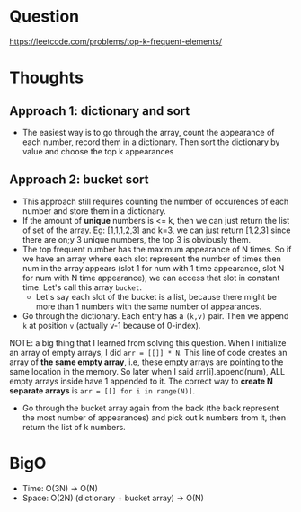 # Question
https://leetcode.com/problems/top-k-frequent-elements/

# Thoughts
## Approach 1: dictionary and sort
- The easiest way is to go through the array, count the appearance of each number, record them in a dictionary. Then sort the dictionary by value and choose the top k appearances

## Approach 2: bucket sort
- This approach still requires counting the number of occurences of each number and store them in a dictionary.
- If the amount of **unique** numbers is <= k, then we can just return the list of set of the array. Eg: [1,1,1,2,3] and k=3, we can just return [1,2,3] since there are on;y 3 unique numbers, the top 3 is obviously them.
- The top frequent number has the maximum appearance of N times. So if we have an array where each slot represent the number of times then num in the array appears (slot 1 for num with 1 time appearance, slot N for num with N time appearance), we can access that slot in constant time. Let's call this array `bucket`.
    - Let's say each slot of the bucket is a list, because there might be more than 1 numbers with the same number of appearances.
- Go through the dictionary. Each entry has a `(k,v)` pair. Then we append `k` at position `v` (actually v-1 because of 0-index).

NOTE: a big thing that I learned from solving this question. When I initialize an array of empty arrays, I did `arr = [[]] * N`. This line of code creates an array of **the same empty array**, i.e, these empty arrays are pointing to the same location in the memory. So later when I said arr[i].append(num), ALL empty arrays inside have 1 appended to it. The correct way to **create N separate arrays** is `arr = [[] for i in range(N)]`.
- Go through the bucket array again from the back (the back represent the most number of appearances) and pick out k numbers from it, then return the list of k numbers.

# BigO
- Time: O(3N) -> O(N)
- Space: O(2N) (dictionary + bucket array) -> O(N)